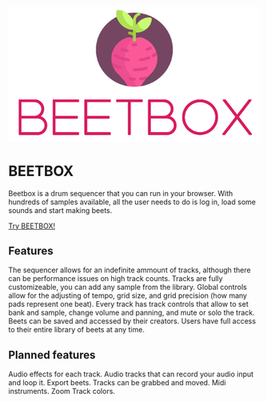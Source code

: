 ![LOGO](https://github.com/JackBlakeston/BEETBOX/blob/main/client/src/assets/images/BEETBOX_LOGO.png)

# BEETBOX
Beetbox is a drum sequencer that you can run in your browser. 
With hundreds of samples available, all the user needs to do is log in, load some sounds and start making beets.

[Try BEETBOX!](https://beetbox.netlify.app/)

## Features

The sequencer allows for an indefinite ammount of tracks, although there can be performance issues on high track counts.
Tracks are fully customizeable, you can add any sample from the library.
Global controls allow for the adjusting of tempo, grid size, and grid precision (how many pads represent one beat).
Every track has track controls that allow to set bank and sample, change volume and panning, and mute or solo the track.
Beets can be saved and accessed by their creators. Users have full access to their entire library of beets at any time.


## Planned features

Audio effects for each track.
Audio tracks that can record your audio input and loop it.
Export beets.
Tracks can be grabbed and moved. 
Midi instruments.
Zoom
Track colors.
